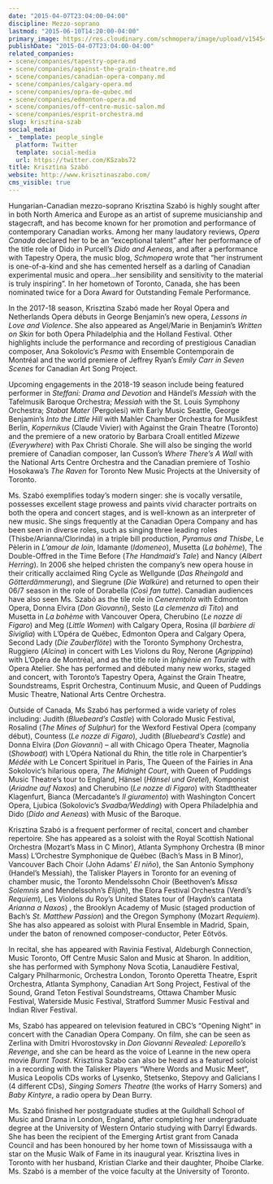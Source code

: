 ```yaml
---
date: "2015-04-07T23:04:00-04:00"
discipline: Mezzo-soprano
lastmod: "2015-06-10T14:20:00-04:00"
primary_image: https://res.cloudinary.com/schmopera/image/upload/v1545409169/media/webhook-uploads/1428462214253/SzaboBoHuang_Fotor.jpg.jpg
publishDate: "2015-04-07T23:04:00-04:00"
related_companies:
- scene/companies/tapestry-opera.md
- scene/companies/against-the-grain-theatre.md
- scene/companies/canadian-opera-company.md
- scene/companies/calgary-opera.md
- scene/companies/opra-de-qubec.md
- scene/companies/edmonton-opera.md
- scene/companies/off-centre-music-salon.md
- scene/companies/esprit-orchestra.md
slug: krisztina-szab
social_media:
- _template: people_single
  platform: Twitter
  template: social-media
  url: https://twitter.com/KSzabs72
title: Krisztina Szabó
website: http://www.krisztinaszabo.com/
cms_visible: true
---
```

Hungarian-Canadian mezzo-soprano Krisztina Szabó is highly sought after in both North America and Europe as an artist of supreme musicianship and stagecraft, and has become known for her promotion and performance of contemporary Canadian works. Among her many laudatory reviews, _Opera Canada_  declared her to be an “exceptional talent” after her performance of the title role of Dido in Purcell’s _Dido and Aeneas_, and after a performance with Tapestry Opera, the music blog, _Schmopera_ wrote that “her instrument is one-of-a-kind and she has cemented herself as a darling of Canadian experimental music and opera…her sensibility and sensitivity to the material is truly inspiring”.  In her hometown of Toronto, Canada, she has been nominated twice for a Dora Award for Outstanding Female Performance.

In the 2017-18 season, Krisztina Szabó made her Royal Opera and Netherlands Opera débuts in George Benjamin’s new opera, _Lessons in Love and Violence_. She also appeared as Angel/Marie in Benjamin’s _Written on Skin_ for both Opera Philadelphia and the Holland Festival.  Other highlights include the performance and recording of prestigious Canadian composer, Ana Sokolovic’s _Pesma_ with Ensemble Contemporain de Montréal and the world premiere of Jeffrey Ryan’s _Emily Carr in Seven Scenes_ for Canadian Art Song Project.

Upcoming engagements in the 2018-19 season include being featured performer in _Steffani: Drama and Devotion_ and Händel’s _Messiah_ with the Tafelmusik Baroque Orchestra; _Messiah_ with the St. Louis Symphony Orchestra; _Stabat Mater_ (Pergolesi) with Early Music Seattle, George Benjamin’s _Into the Little Hill_ with Mahler Chamber Orchestra for Musikfest Berlin, _Kopernikus_ (Claude Vivier) with Against the Grain Theatre (Toronto) and the premiere of a new oratorio by Barbara Croall entitled _Mizewe_ (_Everywhere_) with Pax Christi Chorale.  She will also be singing the world premiere of Canadian composer, Ian Cusson’s _Where There’s A Wall_ with the National Arts Centre Orchestra and the Canadian premiere of Toshio Hosokawa’s _The Raven_ for Toronto New Music Projects at the University of Toronto.

Ms. Szabó exemplifies today’s modern singer: she is vocally versatile, possesses excellent stage prowess and paints vivid character portraits on both the opera and concert stages, and is well-known as an interpreter of new music. She sings frequently at the Canadian Opera Company and has been seen in diverse roles, such as singing three leading roles (Thisbe/Arianna/Clorinda) in a triple bill production, _Pyramus and Thisbe_, Le Pèlerin in _L’amour de loin_, Idamante (_Idomeneo_), Musetta (_La bohème_), The Double-Offred in the Time Before (_The Handmaid’s Tale_) and Nancy (_Albert Herring_). In 2006 she helped christen the company’s new opera house in their critically acclaimed Ring Cycle as Wellgunde (_Das Rheingold_ and _Götterdämmerung_), and Siegrune (_Die Walküre_) and returned to open their 06/7 season in the role of Dorabella (_Così fan tutte_). Canadian audiences have also seen Ms. Szabó as the tile role in _Cenerentola_ with Edmonton Opera, Donna Elvira (_Don Giovanni_), Sesto (_La clemenza di Tito_) and Musetta in _La bohème_ with Vancouver Opera, Cherubino (_Le nozze di Figaro_) and Meg (_Little Women_) with Calgary Opera, Rosina (_Il barbiere di Siviglia_) with L’Opéra de Québec, Edmonton Opera and Calgary Opera, Second Lady (_Die Zauberflöte_) with the Toronto Symphony Orchestra, Ruggiero (_Alcina_) in concert with Les Violons du Roy, Nerone (_Agrippina_) with L’Opéra de Montréal, and as the title role in _Iphigénie en Tauride_ with Opera Atelier.  She has performed and débuted many new works, staged and concert, with Toronto’s Tapestry Opera, Against the Grain Theatre, Soundstreams, Esprit Orchestra, Continuum Music, and Queen of Puddings Music Theatre, National Arts Centre Orchestra. 

Outside of Canada, Ms Szabó has performed a wide variety of roles including: Judith (_Bluebeard’s Castle_) with Colorado Music Festival, Rosalind (_The Mines of Sulphur_) for the Wexford Festival Opera (company début), Countess (_Le nozze di Figaro_), Judith (_Bluebeard’s Castle_) and Donna Elvira (_Don Giovanni_) –  all with Chicago Opera Theater, Magnolia (_Showboat_) with L’Opéra National du Rhin, the title role in Charpentier’s _Médée_ with Le Concert Spirituel in Paris, The Queen of the Fairies in Ana Sokolovic’s hilarious opera, _The Midnight Court_, with Queen of Puddings Music Theatre’s tour to England, Hänsel (_Hänsel und Gretel_), Komponist (_Ariadne auf Naxos_) and Cherubino (_Le nozze di Figaro_) with Stadttheater Klagenfurt, Bianca (Mercadante’s _Il giuramento_) with Washington Concert Opera, Ljubica (Sokolovic’s _Svadba/Wedding_) with Opera Philadelphia and Dido (_Dido and Aeneas_) with Music of the Baroque.

Krisztina Szabó is a frequent performer of recital, concert and chamber repertoire. She has appeared as a soloist with the Royal Scottish National Orchestra (Mozart’s Mass in C Minor), Atlanta Symphony Orchestra (B minor Mass) L’Orchestre Symphonique de Québec (Bach’s Mass in B Minor), Vancouver Bach Choir (John Adams’ _El niño_), the San Antonio Symphony (Handel’s Messiah), the Talisker Players in Toronto for an evening of chamber music, the Toronto Mendelssohn Choir (Beethoven’s _Missa Solemnis_ and Mendelssohn’s _Elijah_), the Elora Festival Orchestra (Verdi’s _Requiem_), Les Violons du Roy’s United States tour of (Haydn’s cantata _Arianna a Naxos_) , the Brooklyn Academy of Music (staged production of Bach’s _St. Matthew Passion_) and the Oregon Symphony (Mozart _Requiem_). She has also appeared as soloist with Plural Ensemble in Madrid, Spain, under the baton of renowned composer-conductor, Peter Eötvös.

In recital, she has appeared with Ravinia Festival, Aldeburgh Connection, Music Toronto, Off Centre Music Salon and Music at Sharon. In addition, she has performed with Symphony Nova Scotia, Lanaudière Festival, Calgary Philharmonic, Orchestra London, Toronto Operetta Theatre, Esprit Orchestra, Atlanta Symphony, Canadian Art Song Project, Festival of the Sound, Grand Teton Festival Soundstreams, Ottawa Chamber Music Festival, Waterside Music Festival, Stratford Summer Music Festival and Indian River Festival.

Ms, Szabó has appeared on television featured in CBC’s “Opening Night” in concert with the Canadian Opera Company.  On film, she can be seen as Zerlina with Dmitri Hvorostovsky in _Don Giovanni Revealed: Leporello’s Revenge_, and she can be heard as the voice of Leanne in the new opera movie _Burnt Toast_. Krisztina Szabo can also be heard as a featured soloist in a recording with the Talisker Players “Where Words and Music Meet“, Musica Leopolis CDs works of Lysenko, Stetsenko, Stepovy and Galicians I (4 different CDs), _Singing Somers Theatre_ (the works of Harry Somers) and _Baby Kintyre_, a radio opera by Dean Burry.

Ms. Szabó finished her postgraduate studies at the Guildhall School of Music and Drama in London, England, after completing her undergraduate degree at the University of Western Ontario studying with Darryl Edwards. She has been the recipient of the Emerging Artist grant from Canada Council and has been honoured by her home town of Mississauga with a star on the Music Walk of Fame in its inaugural year. Krisztina lives in Toronto with her husband, Kristian Clarke and their daughter, Phoibe Clarke. Ms. Szabó is a member of the voice faculty at the University of Toronto.